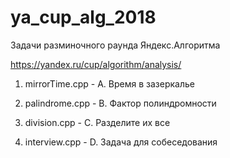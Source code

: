 # ya_cup_alg_2018
Задачи разминочного раунда Яндекс.Алгоритма

https://yandex.ru/cup/algorithm/analysis/

1. mirrorTime.cpp - А. Время в зазеркалье

2. palindrome.cpp - B. Фактор полиндромности

3. division.cpp   - C. Разделите их все

4. interview.cpp  - D. Задача для собеседования

